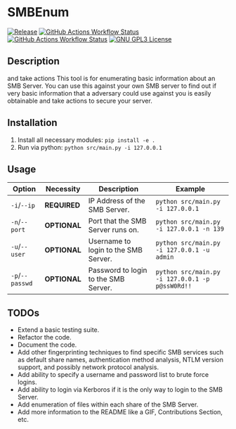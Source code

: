 # SMBEnum

[![Release](https://img.shields.io/badge/Release-v0.1.0-blue)](https://github.com/Swangeon/smbenum/releases/tag/v0.1.0)
[![GitHub Actions Workflow Status](https://img.shields.io/github/actions/workflow/status/Swangeon/smbenum/smb_testing.yml?label=SMB%20Testing)](https://github.com/Swangeon/smbenum/actions/workflows/smb_testing.yml)
[![GitHub Actions Workflow Status](https://img.shields.io/github/actions/workflow/status/Swangeon/smbenum/codeql.yml?label=CodeQL%20Security%20Testing)](https://github.com/Swangeon/smbenum/actions/workflows/codeql.yml)
[![GNU GPL3 License](https://img.shields.io/badge/License-GNU_GPL3-darkorange)](https://www.gnu.org/licenses/gpl-3.0.en.html)


## Description
 and take actions 
This tool is for enumerating basic information about an SMB Server. You can use this against your own SMB server to find out if very basic information that a adversary could use against you is easily obtainable and take actions to secure your server.

## Installation

1. Install all necessary modules: `pip install -e .`
2. Run via python: `python src/main.py -i 127.0.0.1`

## Usage

| Option          | Necessity    | Description                          | Example                                         |
|-----------------|--------------|--------------------------------------|-------------------------------------------------|
| `-i`/`--ip`     | **REQUIRED** | IP Address of the SMB Server.        | `python src/main.py -i 127.0.0.1`               |
| `-n`/`--port`   | **OPTIONAL** | Port that the SMB Server runs on.    | `python src/main.py -i 127.0.0.1 -n 139`        |
| `-u`/`--user`   | **OPTIONAL** | Username to login to the SMB Server. | `python src/main.py -i 127.0.0.1 -u admin`      |
| `-p`/`--passwd` | **OPTIONAL** | Password to login to the SMB Server. | `python src/main.py -i 127.0.0.1 -p p@ssW0Rd!!` |

## TODOs

- Extend a basic testing suite.
- Refactor the code.
- Document the code.
- Add other fingerprinting techniques to find specific SMB services such as default share names, authentication method analysis, NTLM version support, and possibly network protocol analysis.
- Add ability to specify a username and password list to brute force logins.
- Add ability to login via Kerboros if it is the only way to login to the SMB Server.
- Add enumeration of files within each share of the SMB Server.
- Add more information to the README like a GIF, Contributions Section, etc.
